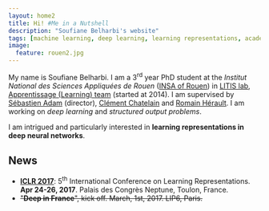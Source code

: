```yaml
---
layout: home2
title: Hi! #Me in a Nutshell
description: "Soufiane Belharbi's website"
tags: [machine learning, deep learning, learning representations, academic, page, soufiane belharbi]
image:
  feature: rouen2.jpg
---
```


My name is Soufiane Belharbi. I am a 3<sup>rd</sup> year PhD student at the *Institut National
des Sciences Appliquées de Rouen* ([INSA of Rouen](http://www.insa-rouen.fr)) in
[LITIS lab](http://www.litislab.fr/),
[Apprentissage (Learning) team](http://www.litislab.fr/equipe/docapp/) (started
at 2014). I
am supervised by [Sébastien Adam](http://pagesperso.litislab.fr/sebadam/)
(director), [Clément Chatelain](http://pagesperso.litislab.fr/cchatelain/) and
[Romain Hérault](https://asi.insa-rouen.fr/enseignants/~rherault/pelican/). I am
working on *deep learning* and *structured output problems*.

I am intrigued and particularly interested in **learning representations in deep neural networks**.

## News
* [**ICLR 2017**](http://www.iclr.cc/doku.php?id=ICLR2017:main): 5<sup>th</sup> International Conference on Learning
  Representations.
  **Apr 24-26, 2017**. Palais des Congrès Neptune, Toulon, France.
* ~~"**Deep in France**", kick off. March, 1st, 2017. LIP6, Paris.~~

